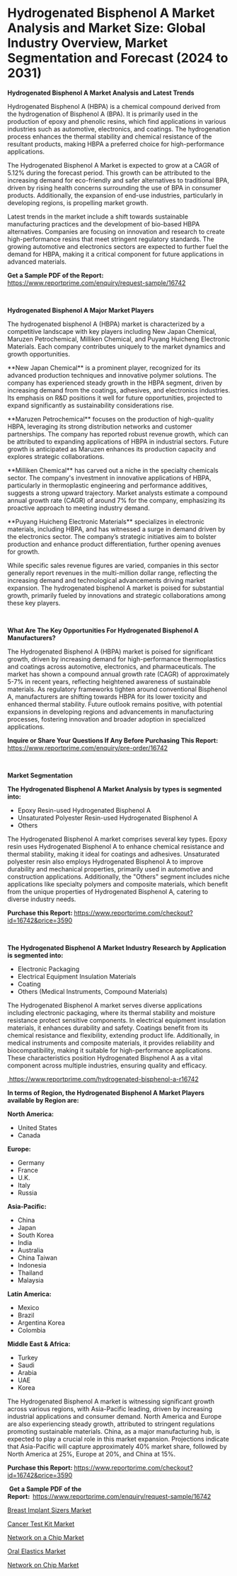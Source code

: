 <p><h1>Hydrogenated Bisphenol A Market Analysis and Market Size: Global Industry Overview, Market Segmentation and Forecast (2024 to 2031)</h1></p><p><strong>Hydrogenated Bisphenol A Market Analysis and Latest Trends</strong></p>
<p><p>Hydrogenated Bisphenol A (HBPA) is a chemical compound derived from the hydrogenation of Bisphenol A (BPA). It is primarily used in the production of epoxy and phenolic resins, which find applications in various industries such as automotive, electronics, and coatings. The hydrogenation process enhances the thermal stability and chemical resistance of the resultant products, making HBPA a preferred choice for high-performance applications.</p><p>The Hydrogenated Bisphenol A Market is expected to grow at a CAGR of 5.12% during the forecast period. This growth can be attributed to the increasing demand for eco-friendly and safer alternatives to traditional BPA, driven by rising health concerns surrounding the use of BPA in consumer products. Additionally, the expansion of end-use industries, particularly in developing regions, is propelling market growth.</p><p>Latest trends in the market include a shift towards sustainable manufacturing practices and the development of bio-based HBPA alternatives. Companies are focusing on innovation and research to create high-performance resins that meet stringent regulatory standards. The growing automotive and electronics sectors are expected to further fuel the demand for HBPA, making it a critical component for future applications in advanced materials.</p></p>
<p><strong>Get a Sample PDF of the Report:&nbsp;</strong> <a href="https://www.reportprime.com/enquiry/request-sample/16742?utm_campaign=39&utm_medium=2&utm_source=Github&utm_content=ia&utm_term=24112024&utm_id=hydrogenated-bisphenol-a">https://www.reportprime.com/enquiry/request-sample/16742</a></p>
<p>&nbsp;</p>
<p><strong>Hydrogenated Bisphenol A Major Market Players</strong></p>
<p><p>The hydrogenated bisphenol A (HBPA) market is characterized by a competitive landscape with key players including New Japan Chemical, Maruzen Petrochemical, Milliken Chemical, and Puyang Huicheng Electronic Materials. Each company contributes uniquely to the market dynamics and growth opportunities.</p><p>**New Japan Chemical** is a prominent player, recognized for its advanced production techniques and innovative polymer solutions. The company has experienced steady growth in the HBPA segment, driven by increasing demand from the coatings, adhesives, and electronics industries. Its emphasis on R&D positions it well for future opportunities, projected to expand significantly as sustainability considerations rise.</p><p>**Maruzen Petrochemical** focuses on the production of high-quality HBPA, leveraging its strong distribution networks and customer partnerships. The company has reported robust revenue growth, which can be attributed to expanding applications of HBPA in industrial sectors. Future growth is anticipated as Maruzen enhances its production capacity and explores strategic collaborations.</p><p>**Milliken Chemical** has carved out a niche in the specialty chemicals sector. The company's investment in innovative applications of HBPA, particularly in thermoplastic engineering and performance additives, suggests a strong upward trajectory. Market analysts estimate a compound annual growth rate (CAGR) of around 7% for the company, emphasizing its proactive approach to meeting industry demand.</p><p>**Puyang Huicheng Electronic Materials** specializes in electronic materials, including HBPA, and has witnessed a surge in demand driven by the electronics sector. The company’s strategic initiatives aim to bolster production and enhance product differentiation, further opening avenues for growth.</p><p>While specific sales revenue figures are varied, companies in this sector generally report revenues in the multi-million dollar range, reflecting the increasing demand and technological advancements driving market expansion. The hydrogenated bisphenol A market is poised for substantial growth, primarily fueled by innovations and strategic collaborations among these key players.</p></p>
<p>&nbsp;</p>
<p><strong>What Are The Key Opportunities For Hydrogenated Bisphenol A Manufacturers?</strong></p>
<p><p>The Hydrogenated Bisphenol A (HBPA) market is poised for significant growth, driven by increasing demand for high-performance thermoplastics and coatings across automotive, electronics, and pharmaceuticals. The market has shown a compound annual growth rate (CAGR) of approximately 5-7% in recent years, reflecting heightened awareness of sustainable materials. As regulatory frameworks tighten around conventional Bisphenol A, manufacturers are shifting towards HBPA for its lower toxicity and enhanced thermal stability. Future outlook remains positive, with potential expansions in developing regions and advancements in manufacturing processes, fostering innovation and broader adoption in specialized applications.</p></p>
<p><strong>Inquire or Share Your Questions If Any Before Purchasing This Report:</strong> <a href="https://www.reportprime.com/enquiry/pre-order/16742?utm_campaign=39&utm_medium=2&utm_source=Github&utm_content=ia&utm_term=24112024&utm_id=hydrogenated-bisphenol-a">https://www.reportprime.com/enquiry/pre-order/16742</a></p>
<p>&nbsp;</p>
<p><strong>Market Segmentation</strong></p>
<p><strong>The Hydrogenated Bisphenol A Market Analysis by types is segmented into:</strong></p>
<p><ul><li>Epoxy Resin-used Hydrogenated Bisphenol A</li><li>Unsaturated Polyester Resin-used Hydrogenated Bisphenol A</li><li>Others</li></ul></p>
<p><p>The Hydrogenated Bisphenol A market comprises several key types. Epoxy resin uses Hydrogenated Bisphenol A to enhance chemical resistance and thermal stability, making it ideal for coatings and adhesives. Unsaturated polyester resin also employs Hydrogenated Bisphenol A to improve durability and mechanical properties, primarily used in automotive and construction applications. Additionally, the "Others" segment includes niche applications like specialty polymers and composite materials, which benefit from the unique properties of Hydrogenated Bisphenol A, catering to diverse industry needs.</p></p>
<p><strong>Purchase this Report:&nbsp;</strong><a href="https://www.reportprime.com/checkout?id=16742&price=3590&utm_campaign=39&utm_medium=2&utm_source=Github&utm_content=ia&utm_term=24112024&utm_id=hydrogenated-bisphenol-a">https://www.reportprime.com/checkout?id=16742&price=3590</a></p>
<p>&nbsp;</p>
<p><strong>The Hydrogenated Bisphenol A Market Industry Research by Application is segmented into:</strong></p>
<p><ul><li>Electronic Packaging</li><li>Electrical Equipment Insulation Materials</li><li>Coating</li><li>Others (Medical Instruments, Compound Materials)</li></ul></p>
<p><p>The Hydrogenated Bisphenol A market serves diverse applications including electronic packaging, where its thermal stability and moisture resistance protect sensitive components. In electrical equipment insulation materials, it enhances durability and safety. Coatings benefit from its chemical resistance and flexibility, extending product life. Additionally, in medical instruments and composite materials, it provides reliability and biocompatibility, making it suitable for high-performance applications. These characteristics position Hydrogenated Bisphenol A as a vital component across multiple industries, ensuring quality and efficacy.</p></p>
<p><a href="https://www.reportprime.com/hydrogenated-bisphenol-a-r16742?utm_campaign=39&utm_medium=2&utm_source=Github&utm_content=ia&utm_term=24112024&utm_id=hydrogenated-bisphenol-a">&nbsp;https://www.reportprime.com/hydrogenated-bisphenol-a-r16742</a></p>
<p><strong>In terms of Region, the Hydrogenated Bisphenol A Market Players available by Region are:</strong></p>
<p>
    <p> <strong> North America: </strong>
        <ul>
            <li>United States</li>
            <li>Canada</li>
        </ul>
        </p> 
    <p> <strong> Europe: </strong>
        <ul>
            <li>Germany</li>
            <li>France</li>
            <li>U.K.</li>
            <li>Italy</li>
            <li>Russia</li>
        </ul>
        </p> 
    <p> <strong> Asia-Pacific: </strong>
        <ul>
            <li>China</li>
            <li>Japan</li>
            <li>South Korea</li>
            <li>India</li>
            <li>Australia</li>
            <li>China Taiwan</li>
            <li>Indonesia</li>
            <li>Thailand</li>
            <li>Malaysia</li>
        </ul>
        </p> 
    <p> <strong> Latin America: </strong>
        <ul>
            <li>Mexico</li>
            <li>Brazil</li>
            <li>Argentina Korea</li>
            <li>Colombia</li>
        </ul>
        </p> 
    <p> <strong> Middle East & Africa: </strong>
        <ul>
            <li>Turkey</li>
            <li>Saudi</li>
            <li>Arabia</li>
            <li>UAE</li>
            <li>Korea</li>
        </ul>
    </p>
    </p>
<p><p>The Hydrogenated Bisphenol A market is witnessing significant growth across various regions, with Asia-Pacific leading, driven by increasing industrial applications and consumer demand. North America and Europe are also experiencing steady growth, attributed to stringent regulations promoting sustainable materials. China, as a major manufacturing hub, is expected to play a crucial role in this market expansion. Projections indicate that Asia-Pacific will capture approximately 40% market share, followed by North America at 25%, Europe at 20%, and China at 15%.</p></p>
<p><strong>Purchase this Report: </strong><a href="https://www.reportprime.com/checkout?id=16742&price=3590&utm_campaign=39&utm_medium=2&utm_source=Github&utm_content=ia&utm_term=24112024&utm_id=hydrogenated-bisphenol-a">https://www.reportprime.com/checkout?id=16742&price=3590</a></p>
<p>&nbsp;<strong>Get a Sample PDF of the Report:&nbsp;&nbsp;</strong><a href="https://www.reportprime.com/enquiry/request-sample/16742?utm_campaign=39&utm_medium=2&utm_source=Github&utm_content=ia&utm_term=24112024&utm_id=hydrogenated-bisphenol-a">https://www.reportprime.com/enquiry/request-sample/16742</a></p>
<p><strong></strong></p>
<p><p><a href="https://www.linkedin.com/pulse/emerging-trends-breast-implant-sizers-market-detailed-overview-txwec?utm_campaign=39&utm_medium=2&utm_source=Github&utm_content=ia&utm_term=24112024&utm_id=hydrogenated-bisphenol-a">Breast Implant Sizers Market</a></p><p><a href="https://www.linkedin.com/pulse/cancer-test-kit-market-analysis-striking-cagr-9-from-2024-zie9c?utm_campaign=39&utm_medium=2&utm_source=Github&utm_content=ia&utm_term=24112024&utm_id=hydrogenated-bisphenol-a">Cancer Test Kit Market</a></p><p><a href="https://issuu.com/reportprime-2/docs/network-on-a-chip-market-size-2030._b6e494391d02bc?utm_campaign=39&utm_medium=2&utm_source=Github&utm_content=ia&utm_term=24112024&utm_id=hydrogenated-bisphenol-a">Network on a Chip Market</a></p><p><a href="https://www.linkedin.com/pulse/oral-elastics-market-size-industry-outlook-detailed-description-1xlhe?utm_campaign=39&utm_medium=2&utm_source=Github&utm_content=ia&utm_term=24112024&utm_id=hydrogenated-bisphenol-a">Oral Elastics Market</a></p><p><a href="https://issuu.com/reportprime-2/docs/network-on-chip-market-size-2030.pp_2281ce2331687b?utm_campaign=39&utm_medium=2&utm_source=Github&utm_content=ia&utm_term=24112024&utm_id=hydrogenated-bisphenol-a">Network on Chip Market</a></p></p>